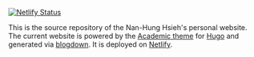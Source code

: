 [![Netlify Status](https://api.netlify.com/api/v1/badges/8140db0b-4320-4ac7-b96d-b8e2ebcf6081/deploy-status)](https://app.netlify.com/sites/nanhung/deploys)

This is the source repository of the Nan-Hung Hsieh's personal website. 
The current website is powered by the [Academic theme](https://sourcethemes.com/academic/) for [Hugo](https://gohugo.io/) and generated via [blogdown](https://bookdown.org/yihui/blogdown/). It is deployed on [Netlify](https://www.netlify.com/). 
